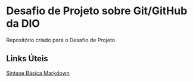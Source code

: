 # Desafio de Projeto sobre Git/GitHub da DIO

Repositório criado para o Desafio de Projeto

## Links Úteis

[Sintaxe Básica Markdown](https://www.markdownguide.org/basic-syntax/)
